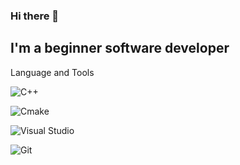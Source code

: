 ### Hi there 👋

## I'm a beginner software developer

Language and Tools

![C++](https://img.shields.io/badge/-C++-090909?style-for-the-badge&logo=C%2b%2b&logoColor=6296CC)

![Cmake](https://img.shields.io/badge/-Cmake-090909?style-for-the-badge&logo=Cmake&logoColor=6296CC)

![Visual Studio](https://img.shields.io/badge/-Visual%20Studio-090909?style-for-the-badge&logo=Visual%20Studio&logoColor=a578dd)

![Git](https://img.shields.io/badge/-Git-090909?style-for-the-badge&logo=Git&logoColor=f05033)